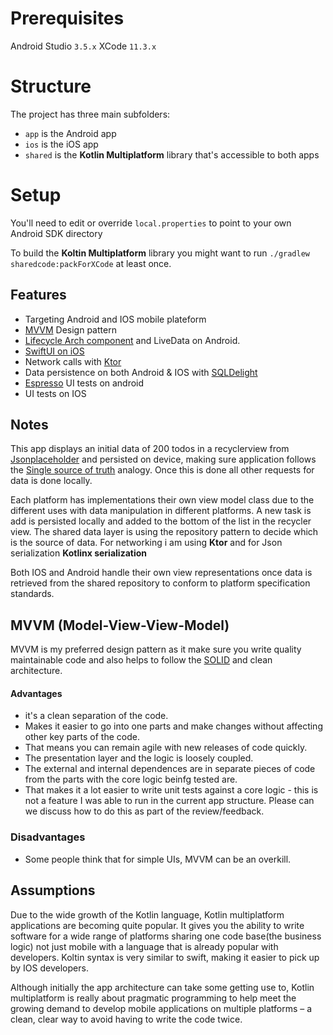 # Prerequisites
Android Studio `3.5.x`
XCode `11.3.x`

# Structure
The project has three main subfolders:
* `app` is the Android app
* `ios` is the iOS app
* `shared` is the **Kotlin Multiplatform** library that's accessible to both apps

# Setup

You'll need to edit or override `local.properties` to point to your own Android SDK directory

To build the **Koltin Multiplatform** library you might want to run `./gradlew sharedcode:packForXCode` at least once.  

## Features
*   Targeting Android and IOS mobile plateform
*   [MVVM](https://en.wikipedia.org/wiki/Model–view–viewmodel) Design pattern
*   [Lifecycle Arch component](https://developer.android.com/topic/libraries/architecture/lifecycle) and LiveData on Android.
*   [SwiftUI on iOS](https://developer.apple.com/xcode/swiftui/)
*   Network calls with [Ktor](https://ktor.io/clients/index.html)
*   Data persistence on both Android & IOS with [SQLDelight](https://cashapp.github.io/sqldelight/)
*   [Espresso](https://developer.android.com/training/testing/espresso) UI tests on android
*   UI tests on IOS


## Notes
This app displays an initial data of 200 todos in a recyclerview from [Jsonplaceholder](https://jsonplaceholder.typicode.com/todos) and persisted 
on device, making sure application follows the [Single source of truth](https://developer.android.com/jetpack/guide#truth) analogy. Once this is done
all other requests for data is done locally.

Each platform has implementations their own view model class due to the different uses with data manipulation in different platforms. A new task is 
add is persisted locally and added to the bottom of the list in the recycler view. The shared data layer is using the repository pattern to decide which is 
the source of data. For networking i am using **Ktor** and for Json serialization **Kotlinx serialization**

Both IOS and Android handle their own view representations once data is retrieved from the shared repository to conform to platform specification standards.

## MVVM (Model-View-View-Model)
MVVM is my preferred design pattern as it make sure you write quality maintainable code and also helps to follow
the [SOLID](https://en.wikipedia.org/wiki/SOLID) and clean architecture.

#### Advantages

*   it's a clean separation of the code.
*   Makes it easier to go into one parts and make changes without affecting other key parts of the code.
*   That means you can remain agile with new releases  of code quickly.
*   The presentation layer and the logic is loosely coupled.
*   The external and internal dependences are in separate pieces of code from the parts with the core logic beinfg tested are.
*   That makes it a lot easier to write unit tests against a core logic - this is not a feature I was able to run in the current app structure. Please can we discuss how to do this as part of the review/feedback. 

### Disadvantages

*   Some people think that for simple UIs, MVVM can be an overkill.


## Assumptions

Due to the wide growth of the Kotlin language, Kotlin multiplatform applications are becoming quite popular. 
It gives you the ability to write software for a wide range of platforms sharing one code base(the business logic) not just mobile with 
a language that is already popular with developers. Koltin syntax is very similar to swift, making it easier to pick up by IOS developers.

Although initially the app architecture can take some getting use to, Kotlin multiplatform is really about pragmatic programming 
to help meet the growing demand to develop mobile applications on multiple platforms – a clean, clear way to avoid having to write the code twice.

    



